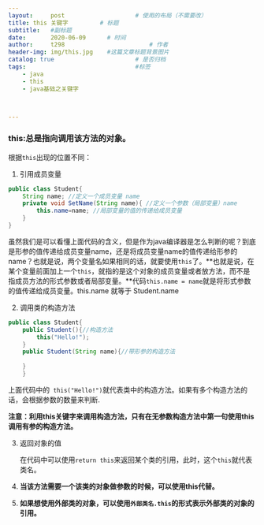 ```yaml
---
layout:     post   				    # 使用的布局（不需要改）
title: this 关键字			# 标题 
subtitle:   #副标题
date:       2020-06-09		# 时间
author:     t298						# 作者
header-img: img/this.jpg 	#这篇文章标题背景图片
catalog: true 						# 是否归档
tags:								#标签
    - java
    - this
    - java基础之关键字



---
```




### this:总是指向调用该方法的对象。

根据`this`出现的位置不同：



1. 引用成员变量

```java
public class Student{
    String name; //定义一个成员变量 name
    private void SetName(String name){ //定义一个参数（局部变量）name
        this.name=name; //局部变量的值的传递给成员变量
    }
}
```

虽然我们是可以看懂上面代码的含义，但是作为java编译器是怎么判断的呢？到底是形参的值传递给成员变量name，还是将成员变量name的值传递给形参的name？也就是说，两个变量名如果相同的话，就要使用`this`了。**也就是说，在某个变量前面加上一个`this`，就指的是这个对象的成员变量或者放方法，而不是指成员方法的形式参数或者局部变量。**代码`this.name = name`就是将形式参数的值传递给成员变量。this.name  就等于 Student.name



2. 调用类的构造方法

```java
public class Student{
    public Student(){//构造方法
        this("Hello!");
    }
    public Student(String name){//带形参的构造方法
        
    }
    }
```

上面代码中的` this("Hello!")`就代表类中的构造方法。如果有多个构造方法的话，会根据参数的数量来判断.

**注意：利用this关键字来调用构造方法，只有在无参数构造方法中第一句使用this调用有参的构造方法。**



3. 返回对象的值

   在代码中可以使用`return this`来返回某个类的引用，此时，这个`this`就代表类名。

4. **当该方法需要一个该类的对象做参数的时候，可以使用this代替。**
5. **如果想使用外部类的对象，可以使用`外部类名.this`的形式表示外部类的对象的引用。**

